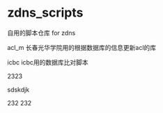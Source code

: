 # zdns_scripts

自用的脚本仓库 for zdns

acl_m 长春光华学院用的根据数据库的信息更新acl的库

icbc icbc用的数据库比对脚本

2323

sdskdjk

232
232
